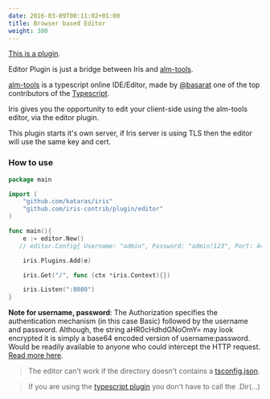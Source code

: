```yaml
---
date: 2016-03-09T00:11:02+01:00
title: Browser based Editor
weight: 380
---
```


[This is a plugin](https://github.com/iris-contrib/plugin/tree/master/editor).

Editor Plugin is just a bridge between Iris and [alm-tools](http://alm.tools).


[alm-tools](http://alm.tools) is a typescript online IDE/Editor, made by [@basarat](https://twitter.com/basarat) one of the top contributors of the [Typescript](http://www.typescriptlang.org).

Iris gives you the opportunity to edit your client-side using the alm-tools editor, via the editor plugin.


This plugin starts it's own server, if Iris server is using TLS then the editor will use the same key and cert.

### How to use

```go
package main

import (
	"github.com/kataras/iris"
	"github.com/iris-contrib/plugin/editor"
)

func main(){
	e := editor.New() 
   // editor.Config{ Username: "admin", Password: "admin!123", Port: 4444, WorkingDir: "/public/scripts"}

	iris.Plugins.Add(e)

	iris.Get("/", func (ctx *iris.Context){})

	iris.Listen(":8080")
}


```

**Note for username, password**: The Authorization specifies the authentication mechanism (in this case Basic) followed by the username and password.
Although, the string aHR0cHdhdGNoOmY= may look encrypted it is simply a base64 encoded version of username:password.
Would be readily available to anyone who could intercept the HTTP request. [Read more here](https://www.httpwatch.com/httpgallery/authentication).

> The editor can't work if the directory doesn't contains a [tsconfig.json](http://www.typescriptlang.org/docs/handbook/tsconfig.json.html).

> If you are using the [typescript plugin](https://github.com/iris-contrib/plugin/tree/master/typescript) you don't have to call the .Dir(...)


